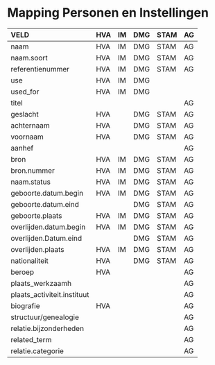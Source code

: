 # Mapping Personen en Instellingen

| VELD | HVA | IM | DMG | STAM | AG |
| :--- | :--- | :--- | :--- | :--- | :--- |
| naam | HVA | IM | DMG | STAM | AG |
| naam.soort | HVA | IM | DMG | STAM | AG |
| referentienummer | HVA | IM | DMG | STAM | AG |
| use | HVA | IM | DMG |  |  |
| used\_for | HVA | IM | DMG |  |  |
| titel |  |  |  |  | AG |
| geslacht | HVA |  | DMG | STAM | AG |
| achternaam | HVA |  | DMG | STAM | AG |
| voornaam | HVA |  | DMG | STAM | AG |
| aanhef |  |  |  |  | AG |
| bron | HVA | IM | DMG | STAM | AG |
| bron.nummer | HVA | IM | DMG | STAM | AG |
| naam.status | HVA | IM | DMG | STAM | AG |
| geboorte.datum.begin | HVA | IM | DMG | STAM | AG |
| geboorte.datum.eind |  |  | DMG | STAM | AG |
| geboorte.plaats | HVA | IM | DMG | STAM | AG |
| overlijden.datum.begin | HVA | IM | DMG | STAM | AG |
| overlijden.Datum.eind |  |  | DMG | STAM | AG |
| overlijden.plaats | HVA | IM | DMG | STAM | AG |
| nationaliteit | HVA |  | DMG | STAM | AG |
| beroep | HVA |  |  |  | AG |
| plaats\_werkzaamh |  |  |  |  | AG |
| plaats\_activiteit.instituut |  |  |  |  | AG |
| biografie | HVA |  |  |  | AG |
| structuur/genealogie |  |  |  |  | AG |
| relatie.bijzonderheden |  |  |  |  | AG |
| related\_term |  |  |  |  | AG |
| relatie.categorie |  |  |  |  | AG |

